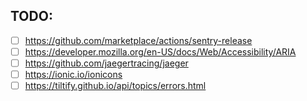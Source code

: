 ## TODO:

- [ ] https://github.com/marketplace/actions/sentry-release
- [ ] https://developer.mozilla.org/en-US/docs/Web/Accessibility/ARIA
- [ ] https://github.com/jaegertracing/jaeger
- [ ] https://ionic.io/ionicons
- [ ] https://tiltify.github.io/api/topics/errors.html
